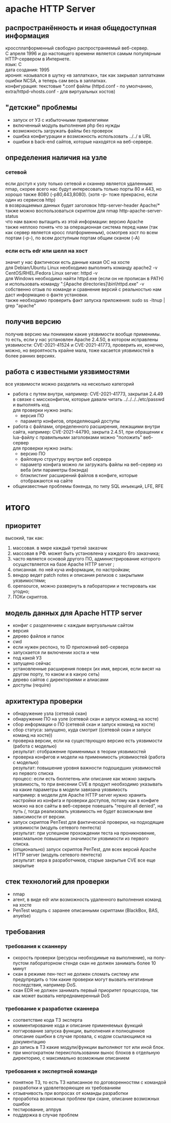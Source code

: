 # apache HTTP Server 
## распространённость и иная общедоступная информация 
кроссплатформенный свободно распространяемый веб-сервер.  
С апреля 1996 и до настоящего времени является самым популярным HTTP-сервером в Интернете.  
язык: C  
дата создания: 1995  
ирония: назывался в шутку «в заплатках», так как закрывал заплатками ошибки NCSA, а теперь сам весь в заплатках.  
конфигурация: текстовые *.conf файлы (httpd.conf - по умолчанию, extra/httpd-vhosts.conf - для виртуальных хостов)  
 
 
 
## "детские" проблемы 
* запуск от УЗ с избыточными привилегиями 
* включенный модуль выполнения php без нужды 
* возможность загружать файлы без проверок 
* ошибка конфигурации и возможность использовать ../../ в URL 
* ошибки в back-end сайтов, которые находятся на веб-сервере. 
 
 
 
## определения наличия на узле 
### сетевой 
если доступ к узлу только сетевой и сканнер является удаленным:  
nmap, скорее всего нас будут интересовать только порты 80 и 443, но хорошо также 8080 (-p80,443,8080). (хотя -p- тоже прекрасно, если один из сервисов http)  
в возвращаемых данных будет заголовок http-server-header Apache/*  
также можно воспользоваться скриптом для nmap http-apache-server-status  
что нам важно вытащить из этой информации: версию Apache  
также неплохо понять что за операционная система перед нами (так как сервер является кросс платформенным), осмотрев хост по всем портам (-p-), по всем доступным портам общим сканом (-A)  
 
 
 
### если есть edr или шелл на хост 
значит у нас фактически есть данные какая ОС на хосте  
для Debian/Ubuntu Linux необходимо выполнить команду apache2 -v  
CentOS/RHEL/Fedora Linux server: httpd -v  
для Windows необходимо найти httpd.exe (если он не прописан в PATH) и использовать команду ":\[Apache directories]\bin\httpd.exe" -v  
собственно отзыв по команде и сравнение версий с реальностью нам даст информацию о факте установки.  
также необходимо проверить факт запуска приложения: sudo ss -ltnup | grep "apache"  
 
 
## получив версию  
получив версию мы понимаем какие уязвимости вообще применимы.  
то есть, если у нас установлен Apache 2.4.50, в котором исправлены уязвимости: CVE-2021-41524 и CVE-2021-41773, проверить их, конечно, можно, но вероятность крайне мала, тоже касается уязвимостей в более ранних версиях. 
 
 
## работа с известными уязвимостями 
все уязвимости можно разделить на несколько категорий 
* работа с путем внутри, например: 
    CVE-2021-41773, закрытая 2.4.49 в связке с миссконфигом, которые давали читать ../../../../etc/passwd и выполнять код  
    для проверки нужно знать: 
    + версия ПО 
    + параметр конфигов, определяющий доступы
* работа с файлами, определенного расширения, лежащими внутри сайта, например: 
    CVE-2021-44790, закрыта 2.4.51, при обращении к lua-файлу с правильными заголовками можно "положить" веб-сервер  
    для проверки нужно знать: 
    + версию ПО 
    + файловую структуру внутри веб сервера 
    + параметр конфига можно ли загружать файлы на веб-сервер из веба (или параметры бэкэнда) 
    + блэклистинг расширений файлов в конфиге, которые отображаются на сайте 
* общеизвестные проблемы бэкенда, по типу SQL инъекций, LFE, RFE 
 
 
# итого 
## приоритет 
высокий, так как: 
1) массовая. в мире каждый третий заказчик 
1) массовая в РФ. может быть установлена у каждого 6го заказчика; 
1) часто является основой другого ПО, администрирование которого осуществляется на базе Apache HTTP server ; 
2) описанная. по ней куча информации, по настройкам; 
3) вендор ведет patch notes и описания релизов с закрытыми уязвимостями; 
4) opensource, можно развернуть в лаборатории и тестировать как угодно; 
5) ПОКи скриптов. 
 
 
## модель данных для Apache HTTP server  
* конфиг с разделением с каждым виртуальным сайтом 
* версия 
* дерево файлов и папок 
* cwd 
* если нужен респонз, то ID приложений веб-сервера 
* запускается ли включении хоста и чем 
* под какой УЗ 
* запущено сейчас 
* установленные расширения поверх (их имя, версия, если висят на другом порту, то каком и в какую сеть) 
* дерево сайтов c директориями и алиасами
* доступы (require)
 
 
## архитектура проверки 
* обнаружение узла (сетевой скан) 
* обнаружение ПО на узле (сетевой скан и запуск команд на хосте) 
* сбор информации о ПО (сетевой скан и запуск команд на хосте) 
* сбор статуса: запущено, куда смотрит ((сетевой скан и запуск команд на хосте)) 
* проверка версии, если на существующую версию есть уязвимости (работа с моделью)  
    результат: отображение применимых в теории уязвимостей 
* проверка конфигов и модели на применимость уязвимостей (работа с моделью)  
    результат: повышение уровня важности подошедших уязвимостей из первого списка  
    процесс: если есть бюллетень или описание как можно закрыть уязвимость, то при внесении CVE  в продукт необходимо указывать на какие параметры в модели завязана уязвимость  
    например: в модели для Apache HTTP server нужно хранить настройки из конфига и проверки доступов, потому как в конфиге можно на все сайты в веб-сервере повешать "require all denied", на путь /, тогда реализовать уязвимость не будет возможным вне зависимости от версии.
* запуск скриптов PenTest для фактической проверки, на подходящие уязвимости (модуль сетевого пентеста)  
    результат: при успешном прохождении теста на проникновение, максмальное повышение значимости уязвимости из первого списка. 
* (опционально) запуск скриптов PenTest, для всех версий Apache HTTP server  (модуль сетевого пентеста)  
    результат: вера в разработчиков, старые закрытые CVE все еще закрытые 
 
 
## стек технологий для проверки 
* nmap 
* агент, в виде edr или возможность удаленного выполнения команд на хосте 
* PenTest модуль с заранее описанными скриптами (BlackBox, BAS, anyelse) 
 
 
## требования 
### требования к сканнеру 
* скорость проверки (ресурсы необходимые на выполнение), на полу-пустом лабораторном стенде скан не должен занимать более 10 минут 
* скан в режиме пен-тест не должен сломать систему или предупредить о том какие проверки могут вызвать негативные последствия, например DoS.  
* скан EDR не должен занимать первый приоритет процессора, так как может вызвать непреднамеренный DoS 
 
 
### требование к разработке сканнера 
* соответствие кода ТЗ эксперта 
* комментирование кода и описание применяемых функций 
* логгирование запуска функции, выполнения и полноценное описание ошибки в случае провала, с кодом ссылающимся на документацию 
* до запись в ТЗ какие модули/функции выполняют тот или иной блок. 
* при многократном переиспользовании вынос блоков в отдельную директорию, с максимально возможным описанием 
 
 
### требования к экспертной команде 
* понятное ТЗ, то есть ТЗ написанное по договоренностям с командой разработки и удовлетворяющее их требованиям 
* отзывчивость при вопросах от команды разработки 
* проработка возможных проблем при скане, описание возможных ошибок 
* тестирование, аппрув 
* поддержка в случае проблем 
 